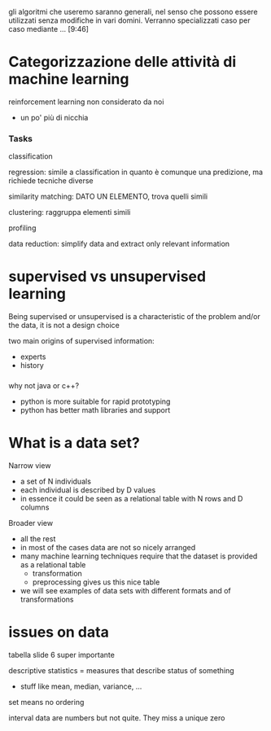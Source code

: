 gli algoritmi che useremo saranno generali, nel senso che possono essere utilizzati senza modifiche in vari domini. Verranno specializzati caso per caso mediante ... [9:46]

# Categorizzazione delle attività di machine learning

reinforcement learning non considerato da noi

- un po' più di nicchia

### Tasks

classification

regression: simile a classification in quanto è comunque una predizione, ma richiede tecniche diverse

similarity matching: DATO UN ELEMENTO, trova quelli simili

clustering: raggruppa elementi simili

profiling

data reduction: simplify data and extract only relevant information

# supervised vs unsupervised learning

Being supervised or unsupervised is a characteristic of the problem and/or the data, it is not a design choice

two main origins of supervised information:

- experts
- history

###

why not java or c++?

- python is more suitable for rapid prototyping
- python has better math libraries and support

# What is a data set?

Narrow view

- a set of N individuals
- each individual is described by D values
- in essence it could be seen as a relational table with N rows and D columns

Broader view

- all the rest
- in most of the cases data are not so nicely arranged
- many machine learning techniques require that the dataset is provided as a relational table
  - transformation
  - preprocessing gives us this nice table
- we will see examples of data sets with different formats and of transformations

# issues on data

tabella slide 6 super importante

descriptive statistics = measures that describe status of something

- stuff like mean, median, variance, ...

set means no ordering

interval data are numbers but not quite. They miss a unique zero

